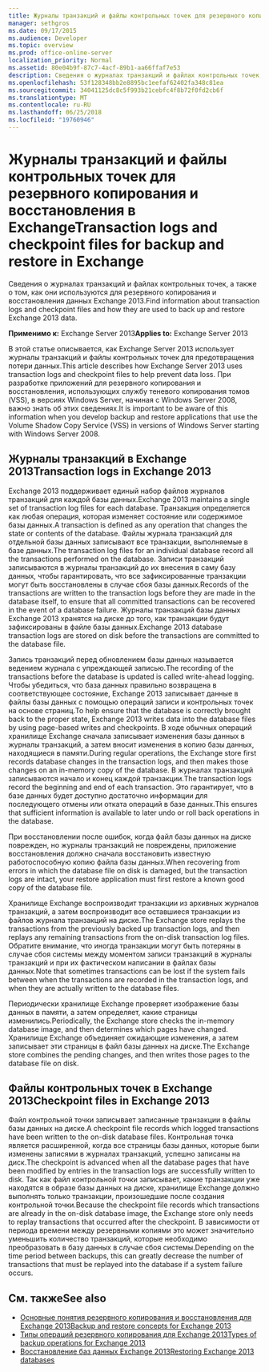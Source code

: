 ```yaml
---
title: Журналы транзакций и файлы контрольных точек для резервного копирования и восстановления в Exchange
manager: sethgros
ms.date: 09/17/2015
ms.audience: Developer
ms.topic: overview
ms.prod: office-online-server
localization_priority: Normal
ms.assetid: 80e04b9f-87c7-4acf-89b1-aa66ffaf7e53
description: Сведения о журналах транзакций и файлах контрольных точек, а также о том, как они используются для резервного копирования и восстановления данных Exchange 2013.
ms.openlocfilehash: 53f128348bb2e8895bc1eefaf62402fa348c81ea
ms.sourcegitcommit: 34041125dc8c5f993b21cebfc4f8b72f0fd2cb6f
ms.translationtype: MT
ms.contentlocale: ru-RU
ms.lasthandoff: 06/25/2018
ms.locfileid: "19760946"
---
```

# <a name="transaction-logs-and-checkpoint-files-for-backup-and-restore-in-exchange"></a><span data-ttu-id="a4683-103">Журналы транзакций и файлы контрольных точек для резервного копирования и восстановления в Exchange</span><span class="sxs-lookup"><span data-stu-id="a4683-103">Transaction logs and checkpoint files for backup and restore in Exchange</span></span>

<span data-ttu-id="a4683-104">Сведения о журналах транзакций и файлах контрольных точек, а также о том, как они используются для резервного копирования и восстановления данных Exchange 2013.</span><span class="sxs-lookup"><span data-stu-id="a4683-104">Find information about transaction logs and checkpoint files and how they are used to back up and restore Exchange 2013 data.</span></span>
  
<span data-ttu-id="a4683-105">**Применимо к:** Exchange Server 2013</span><span class="sxs-lookup"><span data-stu-id="a4683-105">**Applies to:** Exchange Server 2013</span></span> 
  
<span data-ttu-id="a4683-106">В этой статье описывается, как Exchange Server 2013 использует журналы транзакций и файлы контрольных точек для предотвращения потери данных.</span><span class="sxs-lookup"><span data-stu-id="a4683-106">This article describes how Exchange Server 2013 uses transaction logs and checkpoint files to help prevent data loss.</span></span> <span data-ttu-id="a4683-107">При разработке приложений для резервного копирования и восстановления, использующих службу теневого копирования томов (VSS), в версиях Windows Server, начиная с Windows Server 2008, важно знать об этих сведениях.</span><span class="sxs-lookup"><span data-stu-id="a4683-107">It is important to be aware of this information when you develop backup and restore applications that use the Volume Shadow Copy Service (VSS) in versions of Windows Server starting with Windows Server 2008.</span></span>
  
## <a name="transaction-logs-in-exchange-2013"></a><span data-ttu-id="a4683-108">Журналы транзакций в Exchange 2013</span><span class="sxs-lookup"><span data-stu-id="a4683-108">Transaction logs in Exchange 2013</span></span>

<span data-ttu-id="a4683-109">Exchange 2013 поддерживает единый набор файлов журналов транзакций для каждой базы данных.</span><span class="sxs-lookup"><span data-stu-id="a4683-109">Exchange 2013 maintains a single set of transaction log files for each database.</span></span> <span data-ttu-id="a4683-110">Транзакция определяется как любая операция, которая изменяет состояние или содержимое базы данных.</span><span class="sxs-lookup"><span data-stu-id="a4683-110">A transaction is defined as any operation that changes the state or contents of the database.</span></span> <span data-ttu-id="a4683-111">Файлы журнала транзакций для отдельной базы данных записывают все транзакции, выполняемые в базе данных.</span><span class="sxs-lookup"><span data-stu-id="a4683-111">The transaction log files for an individual database record all the transactions performed on the database.</span></span> <span data-ttu-id="a4683-112">Записи транзакций записываются в журналы транзакций до их внесения в саму базу данных, чтобы гарантировать, что все зафиксированные транзакции могут быть восстановлены в случае сбоя базы данных.</span><span class="sxs-lookup"><span data-stu-id="a4683-112">Records of the transactions are written to the transaction logs before they are made in the database itself, to ensure that all committed transactions can be recovered in the event of a database failure.</span></span> <span data-ttu-id="a4683-113">Журналы транзакций базы данных Exchange 2013 хранятся на диске до того, как транзакции будут зафиксированы в файле базы данных.</span><span class="sxs-lookup"><span data-stu-id="a4683-113">Exchange 2013 database transaction logs are stored on disk before the transactions are committed to the database file.</span></span> 
  
<span data-ttu-id="a4683-114">Запись транзакций перед обновлением базы данных называется ведением журнала с упреждающей записью.</span><span class="sxs-lookup"><span data-stu-id="a4683-114">The recording of the transactions before the database is updated is called write-ahead logging.</span></span> <span data-ttu-id="a4683-115">Чтобы убедиться, что база данных правильно возвращена в соответствующее состояние, Exchange 2013 записывает данные в файлы базы данных с помощью операций записи и контрольных точек на основе страниц.</span><span class="sxs-lookup"><span data-stu-id="a4683-115">To help ensure that the database is correctly brought back to the proper state, Exchange 2013 writes data into the database files by using page-based writes and checkpoints.</span></span> <span data-ttu-id="a4683-116">В ходе обычных операций хранилище Exchange сначала записывает изменения базы данных в журналы транзакций, а затем вносит изменения в копию базы данных, находящиеся в памяти.</span><span class="sxs-lookup"><span data-stu-id="a4683-116">During regular operations, the Exchange store first records database changes in the transaction logs, and then makes those changes on an in-memory copy of the database.</span></span> <span data-ttu-id="a4683-117">В журналах транзакций записываются начало и конец каждой транзакции.</span><span class="sxs-lookup"><span data-stu-id="a4683-117">The transaction logs record the beginning and end of each transaction.</span></span> <span data-ttu-id="a4683-118">Это гарантирует, что в базе данных будет доступно достаточно информации для последующего отмены или отката операций в базе данных.</span><span class="sxs-lookup"><span data-stu-id="a4683-118">This ensures that sufficient information is available to later undo or roll back operations in the database.</span></span>
  
<span data-ttu-id="a4683-119">При восстановлении после ошибок, когда файл базы данных на диске поврежден, но журналы транзакций не повреждены, приложение восстановления должно сначала восстановить известную работоспособную копию файла базы данных.</span><span class="sxs-lookup"><span data-stu-id="a4683-119">When recovering from errors in which the database file on disk is damaged, but the transaction logs are intact, your restore application must first restore a known good copy of the database file.</span></span>
  
<span data-ttu-id="a4683-120">Хранилище Exchange воспроизводит транзакции из архивных журналов транзакций, а затем воспроизводит все оставшиеся транзакции из файлов журнала транзакций на диске.</span><span class="sxs-lookup"><span data-stu-id="a4683-120">The Exchange store replays the transactions from the previously backed up transaction logs, and then replays any remaining transactions from the on-disk transaction log files.</span></span> <span data-ttu-id="a4683-121">Обратите внимание, что иногда транзакции могут быть потеряны в случае сбоя системы между моментом записи транзакций в журналы транзакций и при их фактическом написании в файлах базы данных.</span><span class="sxs-lookup"><span data-stu-id="a4683-121">Note that sometimes transactions can be lost if the system fails between when the transactions are recorded in the transaction logs, and when they are actually written to the database files.</span></span> 
  
<span data-ttu-id="a4683-122">Периодически хранилище Exchange проверяет изображение базы данных в памяти, а затем определяет, какие страницы изменились.</span><span class="sxs-lookup"><span data-stu-id="a4683-122">Periodically, the Exchange store checks the in-memory database image, and then determines which pages have changed.</span></span> <span data-ttu-id="a4683-123">Хранилище Exchange объединяет ожидающие изменения, а затем записывает эти страницы в файл базы данных на диске.</span><span class="sxs-lookup"><span data-stu-id="a4683-123">The Exchange store combines the pending changes, and then writes those pages to the database file on disk.</span></span>
  
## <a name="checkpoint-files-in-exchange-2013"></a><span data-ttu-id="a4683-124">Файлы контрольных точек в Exchange 2013</span><span class="sxs-lookup"><span data-stu-id="a4683-124">Checkpoint files in Exchange 2013</span></span>

<span data-ttu-id="a4683-125">Файл контрольной точки записывает записанные транзакции в файлы базы данных на диске.</span><span class="sxs-lookup"><span data-stu-id="a4683-125">A checkpoint file records which logged transactions have been written to the on-disk database files.</span></span> <span data-ttu-id="a4683-126">Контрольная точка является расширенной, когда все страницы базы данных, которые были изменены записями в журналах транзакций, успешно записаны на диск.</span><span class="sxs-lookup"><span data-stu-id="a4683-126">The checkpoint is advanced when all the database pages that have been modified by entries in the transaction logs are successfully written to disk.</span></span> <span data-ttu-id="a4683-127">Так как файл контрольной точки записывает, какие транзакции уже находятся в образе базы данных на диске, хранилище Exchange должно выполнять только транзакции, произошедшие после создания контрольной точки.</span><span class="sxs-lookup"><span data-stu-id="a4683-127">Because the checkpoint file records which transactions are already in the on-disk database image, the Exchange store only needs to replay transactions that occurred after the checkpoint.</span></span> <span data-ttu-id="a4683-128">В зависимости от периода времени между резервными копиями это может значительно уменьшить количество транзакций, которые необходимо преобразовать в базу данных в случае сбоя системы.</span><span class="sxs-lookup"><span data-stu-id="a4683-128">Depending on the time period between backups, this can greatly decrease the number of transactions that must be replayed into the database if a system failure occurs.</span></span>
  
## <a name="see-also"></a><span data-ttu-id="a4683-129">См. также</span><span class="sxs-lookup"><span data-stu-id="a4683-129">See also</span></span>

- [<span data-ttu-id="a4683-130">Основные понятия резервного копирования и восстановления для Exchange 2013</span><span class="sxs-lookup"><span data-stu-id="a4683-130">Backup and restore concepts for Exchange 2013</span></span>](backup-and-restore-concepts-for-exchange-2013.md)
- [<span data-ttu-id="a4683-131">Типы операций резервного копирования для Exchange 2013</span><span class="sxs-lookup"><span data-stu-id="a4683-131">Types of backup operations for Exchange 2013</span></span>](types-of-backup-operations-for-exchange-2013.md)
- [<span data-ttu-id="a4683-132">Восстановление баз данных Exchange 2013</span><span class="sxs-lookup"><span data-stu-id="a4683-132">Restoring Exchange 2013 databases</span></span>](restoring-exchange-2013-databases.md)
    

